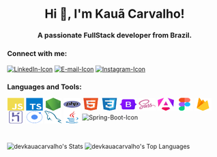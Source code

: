 <h1 align="center">Hi 👋, I'm Kauã Carvalho!</h1>
<h3 align="center">A passionate FullStack developer from Brazil.</h3>

<h3 align="left">Connect with me:</h3>
<p align="left">
<a href="https://linkedin.com/in/kaua-carvalho" target="blank"><img align="center" src="https://upload.wikimedia.org/wikipedia/commons/thumb/8/81/LinkedIn_icon.svg/2048px-LinkedIn_icon.svg.png" alt="LinkedIn-Icon" height="40" width="40" /></a>
<a href="mailto:dev.kauacarvalho@gmail.com" target="blank"><img align="center" src="https://encrypted-tbn0.gstatic.com/images?q=tbn:ANd9GcS4vtphMtxRWfK6nO2CIbGfSETyEs79Dr6oPw&s" alt="E-mail-Icon" height="40" width="40" /></a>
<a href="https://www.instagram.com/string_kaua/" target="blank"><img align="center" src="https://upload.wikimedia.org/wikipedia/commons/thumb/a/a5/Instagram_icon.png/2048px-Instagram_icon.png" alt="Instagram-Icon" height="40" width="40" /></a>
</p>

<h3 align="left">Languages and Tools:</h3>
<p align="left" style="display: inline_block">
  <img alt="JavaScript-Icon" height="30" width="40" align="center" src="https://raw.githubusercontent.com/devicons/devicon/master/icons/javascript/javascript-plain.svg">
  <img alt="TypeScript-Icon" height="30" width="40" align="center" src="https://raw.githubusercontent.com/devicons/devicon/master/icons/typescript/typescript-original.svg">
  <img alt="NodeJs-Icon" height="30" width="40" align="center" src="https://raw.githubusercontent.com/devicons/devicon/master/icons/nodejs/nodejs-original.svg">
  <img alt="PHP-Icon" height="30" width="40" align="center" src="https://raw.githubusercontent.com/devicons/devicon/master/icons/php/php-original.svg">
  <img alt="HTML-Icon" height="30" width="40" align="center" src="https://raw.githubusercontent.com/devicons/devicon/master/icons/html5/html5-original.svg">
  <img alt="CSS-Icon" height="30" width="40" align="center" src="https://raw.githubusercontent.com/devicons/devicon/master/icons/css3/css3-original.svg">
  <img alt="BootStrap-Icon" height="30" width="40" align="center" src="https://raw.githubusercontent.com/devicons/devicon/master/icons/bootstrap/bootstrap-original.svg">
  <img alt="Sass-Icon" height="30" width="40" align="center" src="https://raw.githubusercontent.com/devicons/devicon/master/icons/sass/sass-original.svg">
  <img alt="Angular-Icon" height="30" width="40" align="center" src="https://raw.githubusercontent.com/devicons/devicon/master/icons/angular/angular-original.svg">
  <img alt="Figma-Icon" height="30" width="40" align="center" src="https://raw.githubusercontent.com/devicons/devicon/master/icons/figma/figma-original.svg">
  <img alt="Firebase-Icon" height="30" width="40" align="center" src="https://raw.githubusercontent.com/devicons/devicon/master/icons/firebase/firebase-original.svg">
  <img alt="Heroku-Icon" height="30" width="40" align="center" src="https://raw.githubusercontent.com/devicons/devicon/master/icons/heroku/heroku-original.svg">
  <img alt="Ionic-Icon" height="30" width="40" align="center" src="https://raw.githubusercontent.com/devicons/devicon/master/icons/ionic/ionic-original.svg">
  <img alt="MySql-Icon" height="30" width="40" align="center" src="https://raw.githubusercontent.com/devicons/devicon/master/icons/mysql/mysql-original.svg">
  <img alt="Java-Icon" height="30" width="40" align="center" src="https://raw.githubusercontent.com/devicons/devicon/master/icons/java/java-original.svg">
  <img alt="Spring-Boot-Icon" height="30" width="50" align="center" src="https://user-images.githubusercontent.com/33158051/103466606-760a4000-4d14-11eb-9941-2f3d00371471.png">
</p><br>

![devkauacarvalho's Stats](https://github-readme-stats.vercel.app/api?username=devkauacarvalho&theme=gotham&show_icons=true&hide_border=true&count_private=true)
![devkauacarvalho's Top Languages](https://github-readme-stats.vercel.app/api/top-langs/?username=devkauacarvalho&theme=gotham&show_icons=true&hide_border=true&layout=compact)
